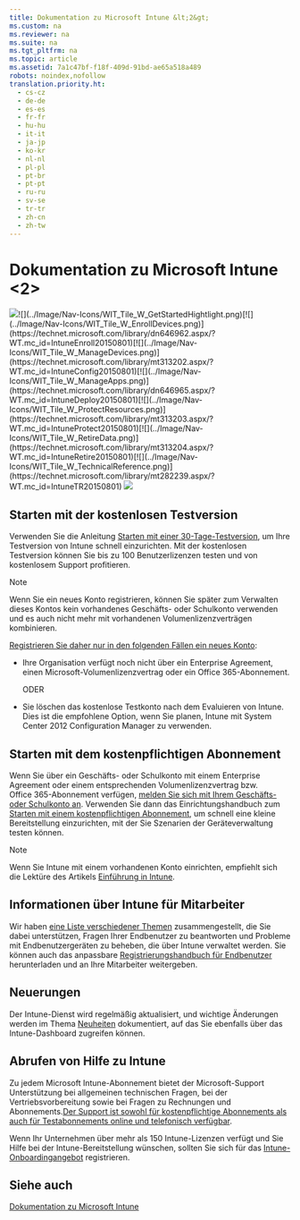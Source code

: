 ```yaml
---
title: Dokumentation zu Microsoft Intune &lt;2&gt;
ms.custom: na
ms.reviewer: na
ms.suite: na
ms.tgt_pltfrm: na
ms.topic: article
ms.assetid: 7a1c47bf-f18f-409d-91bd-ae65a518a489
robots: noindex,nofollow
translation.priority.ht: 
  - cs-cz
  - de-de
  - es-es
  - fr-fr
  - hu-hu
  - it-it
  - ja-jp
  - ko-kr
  - nl-nl
  - pl-pl
  - pt-br
  - pt-pt
  - ru-ru
  - sv-se
  - tr-tr
  - zh-cn
  - zh-tw
---
```

# Dokumentation zu Microsoft Intune &lt;2&gt;
[![](../Image/Nav-Icons/WIT_Tile_W_Overview.png)](https://technet.microsoft.com/library/mt483702(TechNet.10).aspx)![](../Image/Nav-Icons/WIT_Tile_W_GetStartedHightlight.png)[![](../Image/Nav-Icons/WIT_Tile_W_EnrollDevices.png)](https://technet.microsoft.com/library/dn646962.aspx/?WT.mc_id=IntuneEnroll20150801)[![](../Image/Nav-Icons/WIT_Tile_W_ManageDevices.png)](https://technet.microsoft.com/library/mt313202.aspx/?WT.mc_id=IntuneConfig20150801)[![](../Image/Nav-Icons/WIT_Tile_W_ManageApps.png)](https://technet.microsoft.com/library/dn646965.aspx/?WT.mc_id=IntuneDeploy20150801)[![](../Image/Nav-Icons/WIT_Tile_W_ProtectResources.png)](https://technet.microsoft.com/library/mt313203.aspx/?WT.mc_id=IntuneProtect20150801)[![](../Image/Nav-Icons/WIT_Tile_W_RetireData.png)](https://technet.microsoft.com/library/mt313204.aspx/?WT.mc_id=IntuneRetire20150801)[![](../Image/Nav-Icons/WIT_Tile_W_TechnicalReference.png)](https://technet.microsoft.com/library/mt282239.aspx/?WT.mc_id=IntuneTR20150801)
![](../Image/Nav-Icons/WIT_Tile_Bar_GetStarted.png)

## Starten mit der kostenlosen Testversion
Verwenden Sie die Anleitung [Starten mit einer 30-Tage-Testversion](https://technet.microsoft.com/library/dn646967.aspx%20), um Ihre Testversion von Intune schnell einzurichten. Mit der kostenlosen Testversion können Sie bis zu 100 Benutzerlizenzen testen und von kostenlosem Support profitieren.

> [!NOTE]
> Wenn Sie ein neues Konto registrieren, können Sie später zum Verwalten dieses Kontos kein vorhandenes Geschäfts- oder Schulkonto verwenden und es auch nicht mehr mit vorhandenen Volumenlizenzverträgen kombinieren.

[Registrieren Sie daher nur in den folgenden Fällen ein neues Konto](https://account.manage.microsoft.com/Signup/MainSignUp.aspx?OfferId=40BE278A-DFD1-470a-9EF7-9F2596EA7FF9&ali=1):

-   Ihre Organisation verfügt noch nicht über ein Enterprise Agreement, einen Microsoft-Volumenlizenzvertrag oder ein Office 365-Abonnement.

    ODER

-   Sie löschen das kostenlose Testkonto nach dem Evaluieren von Intune. Dies ist die empfohlene Option, wenn Sie planen, Intune mit System Center 2012 Configuration Manager zu verwenden.

## Starten mit dem kostenpflichtigen Abonnement
Wenn Sie über ein Geschäfts- oder Schulkonto mit einem Enterprise Agreement oder einem entsprechenden Volumenlizenzvertrag bzw. Office 365-Abonnement verfügen, [melden Sie sich mit Ihrem Geschäfts- oder Schulkonto an](https://manage.microsoft.com/). Verwenden Sie dann das Einrichtungshandbuch zum [Starten mit einem kostenpflichtigen Abonnement](https://technet.microsoft.com/library/dn646983.aspx), um schnell eine kleine Bereitstellung einzurichten, mit der Sie Szenarien der Geräteverwaltung testen können.

> [!NOTE]
> Wenn Sie Intune mit einem vorhandenen Konto einrichten, empfiehlt sich die Lektüre des Artikels [Einführung in Intune](https://technet.microsoft.com/library/dn646960.aspx).

## Informationen über Intune für Mitarbeiter
Wir haben [eine Liste verschiedener Themen](https://technet.microsoft.com/library/dn948527(TechNet.10).aspx) zusammengestellt, die Sie dabei unterstützen, Fragen Ihrer Endbenutzer zu beantworten und Probleme mit Endbenutzergeräten zu beheben, die über Intune verwaltet werden. Sie können auch das anpassbare [Registrierungshandbuch für Endbenutzer](http://aka.ms/bm3ml2) herunterladen und an Ihre Mitarbeiter weitergeben.

## Neuerungen
Der Intune-Dienst wird regelmäßig aktualisiert, und wichtige Änderungen werden im Thema [Neuheiten](https://technet.microsoft.com/library/dn292747.aspx) dokumentiert, auf das Sie ebenfalls über das Intune-Dashboard zugreifen können.

## Abrufen von Hilfe zu Intune
Zu jedem Microsoft Intune-Abonnement bietet der Microsoft-Support Unterstützung bei allgemeinen technischen Fragen, bei der Vertriebsvorbereitung sowie bei Fragen zu Rechnungen und Abonnements.[Der Support ist sowohl für kostenpflichtige Abonnements als auch für Testabonnements online und telefonisch verfügbar](https://technet.microsoft.com/library/dn646963.aspx).

Wenn Ihr Unternehmen über mehr als 150 Intune-Lizenzen verfügt und Sie Hilfe bei der Intune-Bereitstellung wünschen, sollten Sie sich für das [Intune-Onboardingangebot](https://technet.microsoft.com/library/mt228265.aspx) registrieren.

## Siehe auch
[Dokumentation zu Microsoft Intune](../Topic/Documentation-for-Microsoft-Intune.md)

